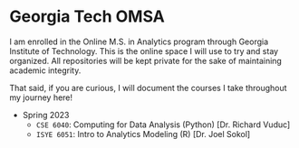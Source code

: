 # Georgia Tech OMSA

I am enrolled in the Online M.S. in Analytics program through Georgia Institute of Technology. This is the online space I will use to try and stay organized. All repositories will be kept private for the sake of maintaining academic integrity.

That said, if you are curious, I will document the courses I take throughout my journey here!

- Spring 2023
  - `CSE 6040`: Computing for Data Analysis (Python) [Dr. Richard Vuduc]
  - `ISYE 6051`: Intro to Analytics Modeling (R) [Dr. Joel Sokol]
